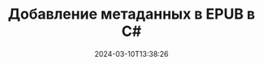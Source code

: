 ---
############################# Static ############################
layout: "auto-gen-metadata"
date: 2024-03-10T13:38:26
draft: false
otherformats: zip xltx xltm xlt xlsx xlsm xlsb xls wmf webp wav vsx vss vsdx vsd vdx vcr vcf ttf ttc torrent tiff tif psd pptx pptm ppt ppsx ppsm pps potx potm pot png pdf otf otc odt ods msg mpt mpp mp3 mov jpg jpf jpeg jp2 heif heic gif flv eml emf dxf dwg dotx dotm dot docx docm doc djvu dicom dcm bmp avi asf mkv one otc djvu

############################# Head ############################
head_title: "Добавьте метаданные к файлам EPUB в приложениях C#"
head_description: "C# API обработки метаданных для добавления информации о метаданных в файлы EPUB. Работа со стандартами метаданных XMP, EXIF, IPTC, ID3 и т. д."

############################# Header ############################
title: "Добавление метаданных в EPUB в C#"
description: "Добавляйте собственные свойства метаданных к широкому спектру бизнес-документов, изображений, аудио- и видеофайлов с помощью API GroupDocs.Metadata for .NET."
bg_image: "https://cms.admin.containerize.com/templates/aspose/App_Themes/V3/images/bg/header1.png"
bg_overlay: false
button:
    enable: true
    icon: "fas fa-arrow-down"
    label: "Загрузить бесплатную пробную версию"
    link: "https://downloads.groupdocs.com/metadata/net"

############################# SubMenu ############################
submenu:
    enable: true

    left:
        img_alt: "GroupDocs.Metadata for .NET"
        image: "https://cms.admin.containerize.com/templates/groupdocs/images/product-logos/90x90-noborder/groupdocs-metadata-net.png"
        product: "GroupDocs.Metadata"
        platform: ".NET"

    middle:
        button:

            # button loop
            - link: "https://apireference.groupdocs.com/metadata/net"
              text: "{submenu.content_middle.button_text_1}"

            # button loop
            - link: "https://github.com/groupdocs-metadata"
              text: "{submenu.content_middle.button_text_2}"

            # button loop
            - link: "https://products.groupdocs.app/metadata/family"
              text: "{submenu.content_middle.button_text_3}"

            # button loop
            - link: "https://purchase.groupdocs.com/pricing/metadata/net"
              text: "{submenu.content_middle.button_text_4}"

    right:
        link_download: "https://downloads.groupdocs.com/metadata"
        link_learn: "https://docs.groupdocs.com/metadata/net"
        link_buy: "https://purchase.groupdocs.com"

############################# About ############################
about:
    enable: true
    title: "Об API GroupDocs.Metadata for .NET"
    content: |
        [GroupDocs.Metadata for .NET](/ru/metadata/net/) предлагает расширенный набор функций управления метаданными и обработки метаданных, позволяющий программистам .NET легко просматривать, редактировать, удалять, находить, сравнивать, заменять и экспортировать метаданные из изображений и форматов документов без использования внешнего программного обеспечения. Добавляйте сведения о метаданных в форматы файлов PDF, Microsoft Word, Excel, PowerPoint, Outlook, OneNote, Visio, Project, AutoCAD, архивные и мультимедийные файлы с дополнительной поддержкой для выполнения операций с метаданными в любых приложениях на базе .NET с максимальной гибкостью.

############################# Steps ############################
steps:
    enable: true
    title_left: "Шаги по добавлению метаданных в EPUB в C#"
    content_left: |
        [GroupDocs.Metadata for .NET](/ru/metadata/net/) позволяет разработчикам .NET легко добавлять сведения о метаданных в EPUB файлы прямо из своих приложений, выполнив несколько простых шагов.
        
        * Загрузите файл EPUB для обновления.
        * Укажите предикат, который будет использоваться для добавления свойств метаданных.
        * Передайте предикат методу addProperties.
        * Сохраните изменения.

    title_right: "Системные требования"
    content_right: |
        GroupDocs.Metadata for .NET API-интерфейсы поддерживаются на всех основных платформах и операционных системах. Перед выполнением приведенного ниже кода убедитесь, что в вашей системе установлены следующие предварительные требования.

        * Операционные системы: ОС Microsoft Windows, Linux, Mac
        * Среды разработки: Visual Studio, Xamarin, MonoDevelop
        * Рамки: .NET Framework, .NET Standard, .NET Core, Mono
        * Загрузите последнюю версию GroupDocs.Metadata for .NET из [NuGet](https://www.nuget.org/packages/groupdocs.metadata)
         
    code: |
        ```csharp    
        // загрузить файл в экземпляр класса Metadata
        using (var metadata = new GroupDocs.Metadata.Metadata("input.epub"))
        {
            // добавить свойство, содержащее автора контента
            var affected = metadata.AddProperties(p => p.Tags.Contains(
              GroupDocs.Metadata.Tagging.Tags.Person.Creator), new GroupDocs.Metadata.Common.PropertyValue("test content author"));
            Console.WriteLine("Affected properties: {0}", affected);
            metadata.Save("output.epub");
        }
        ```

############################# Demos ############################
demos:
    enable: true
    title: "Живые демонстрации для добавления метаданных"
    content: |
       Добавьте метаданные в файл EPUB прямо сейчас, посетив веб-сайт [GroupDocs.Metadata Live Demos](https://products.groupdocs.app/metadata/family).
       Живая демонстрация имеет следующие преимущества.
        
############################# About Formats ############################
about_formats:
    enable: true

############################# More Formats ############################
more_formats:
    enable: true
    title: "Добавление свойств метаданных к другим форматам файлов"
    content: |
        API добавления метаданных многоформатных документов и изображений для .NET. Извлеките метаданные некоторых популярных форматов файлов, как указано ниже.

############################# Back to top ###############################
back_to_top:
    enable: true
---